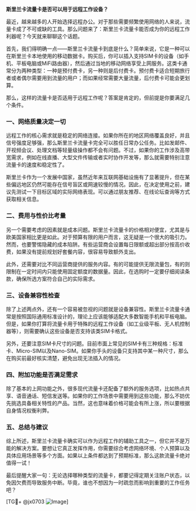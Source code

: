 **斯里兰卡流量卡是否可以用于远程工作设备？**

最近，越来越多的人开始选择远程办公。对于那些需要频繁使用网络的人来说，流量卡成了不可或缺的工具。那么问题来了：斯里兰卡流量卡能否成为你的远程工作利器呢？今天就来聊聊这个话题。

首先，我们得明确一点——斯里兰卡流量卡到底是什么？简单来说，它是一种可以在斯里兰卡本地使用的移动数据卡。购买后，你可以插入支持SIM卡的设备（如手机、平板电脑或MiFi路由器），然后通过当地的移动网络享受上网服务。这类卡通常分为两种类型：一种是预付费卡，另一种则是后付费卡。预付费卡适合短期旅行者或者偶尔需要用到流量的用户；而如果经常需要大量流量，后付费卡可能会更划算。

那么，这样的流量卡是否适用于远程工作呢？答案是肯定的，但前提是你要满足几个条件。

### 一、网络质量决定一切

远程工作的核心需求就是稳定的网络连接。如果你所在的地区网络覆盖良好，并且信号强度足够强，那么斯里兰卡流量卡完全可以胜任日常办公任务。比如发邮件、开视频会议、处理文档等轻量级操作都不会有问题。不过，如果你的工作涉及高带宽需求，例如在线直播、大型文件传输或者实时协作开发等，那么就需要特别注意流量卡的速度和稳定性了。

斯里兰卡作为一个发展中国家，虽然近年来互联网基础设施有了显著提升，但在某些偏远地区仍然可能存在信号盲区或网速较慢的情况。因此，在决定使用之前，建议先测试一下目标区域的实际网络表现。可以通过朋友推荐、在线论坛查询等方式获取相关信息。

### 二、费用与性价比考量

另一个需要考虑的因素就是成本问题。斯里兰卡流量卡的价格相对便宜，尤其是与欧美国家相比更是如此。对于预算有限的用户而言，这无疑是一个很大的吸引力。然而，也要警惕隐藏的成本陷阱。有些运营商会设置每日限额或超出部分按高价收费，如果没有提前规划好套餐内容，很容易导致额外支出。

此外，还需要对比不同运营商提供的服务内容。有的可能提供无限流量包，有的则限制在一定时间内只能使用固定额度的数据量。因此，在选购时一定要仔细阅读条款，确保所选方案符合自己的实际需求。

### 三、设备兼容性检查

除了上述两点外，还有一个容易被忽视的问题就是设备兼容性。斯里兰卡流量卡通常是按照国际通用标准设计的，理论上应该能够适配大多数智能手机和平板电脑。但是，如果你打算将流量卡用于特殊的远程工作设备（如工业级平板、无人机控制器等），则需要确认这些设备是否支持该类SIM卡格式。

另外，还要注意SIM卡尺寸的问题。目前市面上常见的SIM卡有三种规格：标准卡、Micro-SIM以及Nano-SIM。如果你手头的设备只支持其中某一种尺寸，那么在购买前最好核实清楚，避免出现无法插入的情况。

### 四、附加功能是否满足需求

除了基本的上网功能之外，很多现代流量卡还配备了额外的服务选项，比如热点共享、语音通话、短信发送等。如果你的工作场景中需要用到这些功能，那么不妨优先挑选具备相关特性的产品。当然，这也意味着价格可能会有所上涨，所以要根据自身情况权衡利弊。

### 五、总结与建议

综上所述，斯里兰卡流量卡确实可以作为远程工作的辅助工具之一，但它并不是万能的解决方案。要想让它真正发挥作用，你需要综合考虑网络环境、个人预算以及具体应用场景等多个方面。如果以上条件都达到了预期标准，那么这款流量卡绝对值得一试！

最后提醒大家一句：无论选择哪种类型的流量卡，都要记得定期关注账户状态，以免因欠费而导致服务中断。毕竟，谁也不想因为一时疏忽而影响到重要的工作任务吧？

[TG💪+ @jx0703 ![Image](https://github.com/user-attachments/assets/dbca1d08-cadb-493c-b0ec-ad6f7a83f270)]